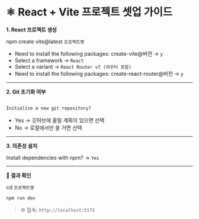 # ⚛️ React + Vite 프로젝트 셋업 가이드

**1. React 프로젝트 생성**

npm create vite@latest `프로젝트명`

- Need to install the following packages: create-vite@버전 → `y`
- Select a framework → `React`
- Select a variant → `React Router v7 (라우터 포함)`
- Need to install the following packages: create-react-router@버전 → `y`

---

**2. Git 초기화 여부**

```cmd

Initialize a new git repository?

```
- Yes → 깃허브에 올릴 계획이 있으면 선택
- No → 로컬에서만 쓸 거면 선택

---

**3. 의존성 설치**

Install dependencies with npm? → `Yes`

---

**🚀 결과 확인**

cd `프로젝트명`

`npm run dev`

> 🌐 접속: `http://localhost:5173`

```

